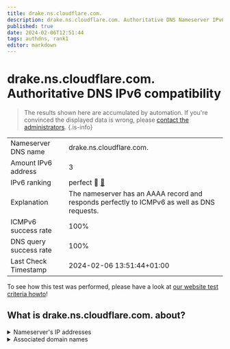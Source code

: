 ```yaml
---
title: drake.ns.cloudflare.com.
description: drake.ns.cloudflare.com. Authoritative DNS Nameserver IPv6 compatibility
published: true
date: 2024-02-06T12:51:44
tags: authdns, rank1
editor: markdown
---
```


# drake.ns.cloudflare.com. Authoritative DNS IPv6 compatibility

> The results shown here are accumulated by automation. If you're convinced the displayed data is wrong, please [contact the administrators](/howto/chat). 
{.is-info}




|   |   |
| - | - |
| Nameserver DNS name | drake.ns.cloudflare.com.
| Amount IPv6 address | 3
| IPv6 ranking | perfect :1st_place_medal: [🔗](/howto/ranking) |
| Explanation | The nameserver has an AAAA record and responds perfectly to ICMPv6 as well as DNS requests. |
| ICMPv6 success rate | 100%|
| DNS query success rate | 100% |
| Last Check Timestamp | 2024-02-06 13:51:44+01:00 |

To see how this test was performed, please have a look at [our website test criteria howto](/howto/testcriteria/authdns)!


## What is drake.ns.cloudflare.com. about?




<details>
<summary>Nameserver's IP addresses</summary>

2a06:98c1:50::ac40:230e

2803:f800:50::6ca2:c30e

2606:4700:58::a29f:2c0e

</details>



<details>
<summary>Associated domain names</summary>

www.sunpharma.com

</details>

